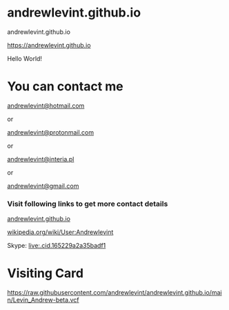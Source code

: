# andrewlevint.github.io
andrewlevint.github.io


https://andrewlevint.github.io

Hello World!


# You can contact me

[andrewlevint@hotmail.com](mailto:andrewlevint@hotmail.com)

or

[andrewlevint@protonmail.com](mailto:andrewlevint@protonmail.com)

or

[andrewlevint@interia.pl](mailto:andrewlevint@interia.pl)

or

[andrewlevint@gmail.com](mailto:andrewlevint@gmail.com)



### Visit following links to get more contact details


[andrewlevint.github.io]( https://andrewlevint.github.io/)


[wikipedia.org/wiki/User:Andrewlevint](https://en.wikipedia.org/wiki/User:Andrewlevint)



Skype: [live:.cid.165229a2a35badf1](live:.cid.165229a2a35badf1)












# Visiting Card

https://raw.githubusercontent.com/andrewlevint/andrewlevint.github.io/main/Levin_Andrew-beta.vcf



